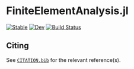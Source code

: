 # FiniteElementAnalysis.jl

[![Stable](https://img.shields.io/badge/docs-stable-blue.svg)](https://jmanthony3.github.io/FiniteElementAnalysis.jl/stable/)
[![Dev](https://img.shields.io/badge/docs-dev-blue.svg)](https://jmanthony3.github.io/FiniteElementAnalysis.jl/dev/)
[![Build Status](https://github.com/jmanthony3/FiniteElementAnalysis.jl/actions/workflows/CI.yml/badge.svg?branch=master)](https://github.com/jmanthony3/FiniteElementAnalysis.jl/actions/workflows/CI.yml?query=branch%3Amaster)

## Citing

See [`CITATION.bib`](CITATION.bib) for the relevant reference(s).
